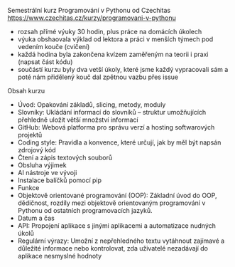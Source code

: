 Semestrální kurz Programování v Pythonu od Czechitas 
https://www.czechitas.cz/kurzy/programovani-v-pythonu
- rozsah přímé výuky 30 hodin, plus práce na domácích úkolech
- výuka obshaovala výklad od lektora a práci v menších týmech pod vedením kouče (cvičení)
- každá hodina byla zakončena kvízem zaměřeným na teorii i praxi (napsat část kódu)
- součástí kurzu byly dva vetší úkoly, které jsme každý vypracovali sám a poté nám přidělený kouč dal zpětnou vazbu přes issue

Obsah kurzu
- Úvod: Opakování základů, slicing, metody, moduly
- Slovníky: Ukládání informací do slovníků – struktur umožňujících přehledně uložit větší množství informací
- GitHub: Webová platforma pro správu verzí a hosting softwarových projektů
- Coding style: Pravidla a konvence, které určují, jak by měl být napsán zdrojový kód
- Čtení a zápis textových souborů
- Obsluha výjimek
- AI nástroje ve vývoji
- Instalace balíčků pomocí pip
- Funkce
- Objektově orientované programování (OOP): Základní úvod do OOP, dědičnost, rozdíly mezi objektově orientovaným programování v Pythonu od ostatních programovacích jazyků.
- Datum a čas
- API: Propojení aplikace s jinými aplikacemi a automatizace nudných úkolů
- Regulární výrazy: Umožní z nepřehledného textu vytáhnout zajímavé a důležité informace nebo kontrolovat, zda uživatelé nezadávají do aplikace nesmyslné hodnoty
